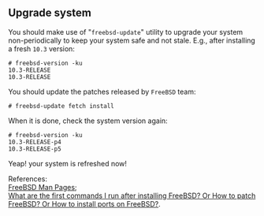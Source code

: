 Upgrade system
----
You should make use of "`freebsd-update`" utility to upgrade your system non-periodically to keep your system safe and not stale. E.g., after installing a fresh `10.3` version:  

	# freebsd-version -ku
	10.3-RELEASE
	10.3-RELEASE   
You should update the patches released by `FreeBSD` team:  

	# freebsd-update fetch install
When it is done, check the system version again:  

	# freebsd-version -ku
	10.3-RELEASE-p4
	10.3-RELEASE-p5
Yeap! your system is refreshed now!

References:  
[FreeBSD Man Pages](https://www.freebsd.org/cgi/man.cgi?query=freebsd-update&sektion=8);  
[What are the first commands I run after installing FreeBSD? Or How to patch FreeBSD? Or How to install ports on FreeBSD?](http://www.rhyous.com/2009/11/03/what-are-the-first-commands-i-run-after-installing-freebsd/).